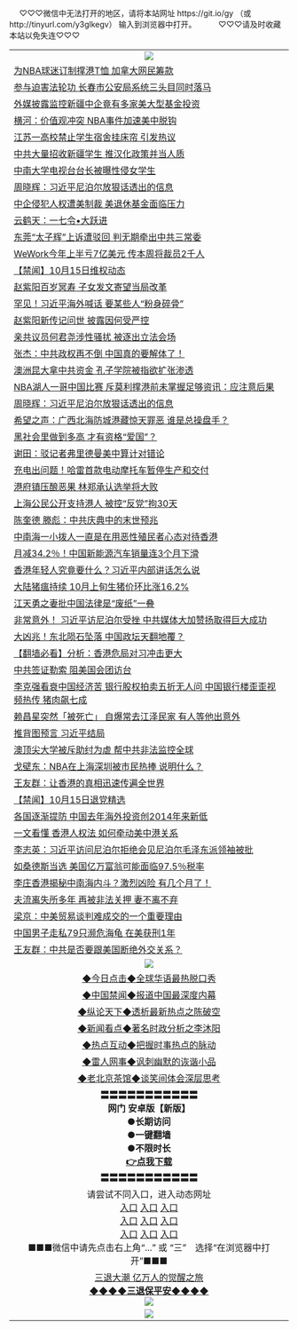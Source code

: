  <table>
　<tr>
♡♡♡微信中无法打开的地区，请将本站网址 https://git.io/gy （或 http://tinyurl.com/y3glkegv） 输入到浏览器中打开。 
　</tr>
　<tr>
♡♡♡请及时收藏本站以免失连♡♡♡
   </tr>
   <tr>
    <td align=center><img src="https://github.com/gyhhx/image-upload/blob/master/title1.jpg" /></td>
  </tr>
<tr><td align="left"><a href="https://xwood.fun/oo.aspx?name=c1084756&key=nqynnipsxfbxcbni&from=gy">为NBA球迷订制撑港T恤 加拿大网民筹款</a></td></tr>
<tr><td align="left"><a href="https://xwood.fun/oo.aspx?name=c1084779&key=nqynnipsxfbxcbni&from=gy">参与迫害法轮功 长春市公安局系统三头目同时落马</a></td></tr>
<tr><td align="left"><a href="https://xwood.fun/oo.aspx?name=c1084747&key=nqynnipsxfbxcbni&from=gy">外媒披露监控新疆中企竟有多家美大型基金投资</a></td></tr>
<tr><td align="left"><a href="https://xwood.fun/oo.aspx?name=c1084781&key=nqynnipsxfbxcbni&from=gy">横河：价值观冲突 NBA事件加速美中脱钩</a></td></tr>
<tr><td align="left"><a href="https://xwood.fun/oo.aspx?name=c1084699&key=nqynnipsxfbxcbni&from=gy">江苏一高校禁止学生宿舍挂床帘 引发热议</a></td></tr>
<tr><td align="left"><a href="https://xwood.fun/oo.aspx?name=c1084722&key=nqynnipsxfbxcbni&from=gy">中共大量招收新疆学生 推汉化政策并当人质</a></td></tr>
<tr><td align="left"><a href="https://xwood.fun/oo.aspx?name=c1084716&key=nqynnipsxfbxcbni&from=gy">中南大学电视台台长被曝性侵女学生</a></td></tr>
<tr><td align="left"><a href="https://xwood.fun/oo.aspx?name=c1084502&key=nqynnipsxfbxcbni&from=gy">周晓辉：习近平尼泊尔放狠话透出的信息</a></td></tr>
<tr><td align="left"><a href="https://xwood.fun/oo.aspx?name=c1084759&key=nqynnipsxfbxcbni&from=gy">中企侵犯人权遭美制裁 美退休基金面临压力</a></td></tr>
<tr><td align="left"><a href="https://xwood.fun/oo.aspx?name=c1084777&key=nqynnipsxfbxcbni&from=gy">云鹤天：一七令•大跃进</a></td></tr>
<tr><td align="left"><a href="https://xwood.fun/oo.aspx?name=c1084730&key=nqynnipsxfbxcbni&from=gy">东莞“太子辉”上诉遭驳回 判无期牵出中共三常委</a></td></tr>
<tr><td align="left"><a href="https://xwood.fun/oo.aspx?name=c1084752&key=nqynnipsxfbxcbni&from=gy">WeWork今年上半亏7亿美元 传本周将裁员2千人</a></td></tr>
<tr><td align="left"><a href="https://xwood.fun/oo.aspx?name=c1084813&key=nqynnipsxfbxcbni&from=gy">【禁闻】10月15日维权动态</a></td></tr>
<tr><td align="left"><a href="https://xwood.fun/oo.aspx?name=c1084407&key=nqynnipsxfbxcbni&from=gy">赵紫阳百岁冥寿 子女发文寄望当局改革</a></td></tr>
<tr><td align="left"><a href="https://xwood.fun/oo.aspx?name=c1084190&key=nqynnipsxfbxcbni&from=gy">罕见！习近平海外喊话 要某些人“粉身碎骨”</a></td></tr>
<tr><td align="left"><a href="https://xwood.fun/oo.aspx?name=c1084503&key=nqynnipsxfbxcbni&from=gy">赵紫阳新传记问世 披露因何受严控</a></td></tr>
<tr><td align="left"><a href="https://xwood.fun/oo.aspx?name=c1084695&key=nqynnipsxfbxcbni&from=gy">亲共议员何君尧涉性骚扰 被逐出立法会场</a></td></tr>
<tr><td align="left"><a href="https://xwood.fun/oo.aspx?name=c1084860&key=nqynnipsxfbxcbni&from=gy">张杰：中共政权再不倒 中国真的要解体了！</a></td></tr>
<tr><td align="left"><a href="https://xwood.fun/oo.aspx?name=c1084808&key=nqynnipsxfbxcbni&from=gy">澳洲昆大拿中共资金 孔子学院被指欲扩张渗透</a></td></tr>
<tr><td align="left"><a href="https://xwood.fun/oo.aspx?name=c1084744&key=nqynnipsxfbxcbni&from=gy">NBA湖人一哥中国比赛 斥莫利撑港前未掌握足够资讯：应注意后果</a></td></tr>
<tr><td align="left"><a href="https://xwood.fun/oo.aspx?name=c1084866&key=nqynnipsxfbxcbni&from=gy">周晓辉：习近平尼泊尔放狠话透出的信息</a></td></tr>
<tr><td align="left"><a href="https://xwood.fun/oo.aspx?name=c1084534&key=nqynnipsxfbxcbni&from=gy">希望之声：广西北海防城港藏惊天罪恶 谁是总操盘手？</a></td></tr>
<tr><td align="left"><a href="https://xwood.fun/oo.aspx?name=c1084862&key=nqynnipsxfbxcbni&from=gy">黑社会里做到多高 才有资格“爱国”？</a></td></tr>
<tr><td align="left"><a href="https://xwood.fun/oo.aspx?name=c1084780&key=nqynnipsxfbxcbni&from=gy">谢田：驳记者弗里德曼美中算计对错论</a></td></tr>
<tr><td align="left"><a href="https://xwood.fun/oo.aspx?name=c1084749&key=nqynnipsxfbxcbni&from=gy">充电出问题！哈雷首款电动摩托车暂停生产和交付</a></td></tr>
<tr><td align="left"><a href="https://xwood.fun/oo.aspx?name=c1084687&key=nqynnipsxfbxcbni&from=gy">港府镇压酿恶果 林郑承认选举将大败</a></td></tr>
<tr><td align="left"><a href="https://xwood.fun/oo.aspx?name=c1084693&key=nqynnipsxfbxcbni&from=gy">上海公民公开支持港人 被控“反党”拘30天</a></td></tr>
<tr><td align="left"><a href="https://xwood.fun/oo.aspx?name=c1084861&key=nqynnipsxfbxcbni&from=gy">陈奎德 滕彪：中共庆典中的末世预兆</a></td></tr>
<tr><td align="left"><a href="https://xwood.fun/oo.aspx?name=c1084863&key=nqynnipsxfbxcbni&from=gy">中南海一小拨人一直是在用恶性殖民者心态对待香港</a></td></tr>
<tr><td align="left"><a href="https://xwood.fun/oo.aspx?name=c1084750&key=nqynnipsxfbxcbni&from=gy">月减34.2％！中国新能源汽车销量连3个月下滑</a></td></tr>
<tr><td align="left"><a href="https://xwood.fun/oo.aspx?name=c1084153&key=nqynnipsxfbxcbni&from=gy">香港年轻人究竟要什么？习近平内部讲话怎么说</a></td></tr>
<tr><td align="left"><a href="https://xwood.fun/oo.aspx?name=c1084760&key=nqynnipsxfbxcbni&from=gy">大陆猪瘟持续 10月上旬生猪价环比涨16.2%</a></td></tr>
<tr><td align="left"><a href="https://xwood.fun/oo.aspx?name=c1084740&key=nqynnipsxfbxcbni&from=gy">江天勇之妻批中国法律是“废纸”一叠</a></td></tr>
<tr><td align="left"><a href="https://xwood.fun/oo.aspx?name=c1084671&key=nqynnipsxfbxcbni&from=gy">非常意外！ 习近平访尼泊尔受挫 中共媒体大加赞扬取得巨大成功</a></td></tr>
<tr><td align="left"><a href="https://xwood.fun/oo.aspx?name=c1084304&key=nqynnipsxfbxcbni&from=gy">大凶兆！东北陨石坠落 中国政坛天翻地覆？</a></td></tr>
<tr><td align="left"><a href="https://xwood.fun/oo.aspx?name=c1084185&key=nqynnipsxfbxcbni&from=gy">【翻墙必看】分析：香港危局对习冲击更大</a></td></tr>
<tr><td align="left"><a href="https://xwood.fun/oo.aspx?name=c1084736&key=nqynnipsxfbxcbni&from=gy">中共签证勒索 阻美国会团访台</a></td></tr>
<tr><td align="left"><a href="https://xwood.fun/oo.aspx?name=c1084678&key=nqynnipsxfbxcbni&from=gy">李克强看衰中国经济苦 银行股权拍卖五折无人问 中国银行楼歪歪视频热传 猪肉飙七成</a></td></tr>
<tr><td align="left"><a href="https://xwood.fun/oo.aspx?name=c956025&key=nqynnipsxfbxcbni&from=gy">赖昌星突然「被死亡」 自爆常去江泽民家 有人等他出意外</a></td></tr>
<tr><td align="left"><a href="https://xwood.fun/oo.aspx?name=c926655&key=nqynnipsxfbxcbni&from=gy">推背图预言 习近平结局</a></td></tr>
<tr><td align="left"><a href="https://xwood.fun/oo.aspx?name=c1084738&key=nqynnipsxfbxcbni&from=gy">澳顶尖大学被斥助纣为虐 帮中共非法监控全球</a></td></tr>
<tr><td align="left"><a href="https://xwood.fun/oo.aspx?name=c1084868&key=nqynnipsxfbxcbni&from=gy">戈壁东：NBA在上海深圳被市民热捧 说明什么？</a></td></tr>
<tr><td align="left"><a href="https://xwood.fun/oo.aspx?name=c1084867&key=nqynnipsxfbxcbni&from=gy">王友群：让香港的真相迅速传遍全世界</a></td></tr>
<tr><td align="left"><a href="https://xwood.fun/oo.aspx?name=c1084796&key=nqynnipsxfbxcbni&from=gy">【禁闻】10月15日退党精选</a></td></tr>
<tr><td align="left"><a href="https://xwood.fun/oo.aspx?name=c1084751&key=nqynnipsxfbxcbni&from=gy">各国逐渐提防 中国去年海外投资创2014年来新低</a></td></tr>
<tr><td align="left"><a href="https://xwood.fun/oo.aspx?name=c1084684&key=nqynnipsxfbxcbni&from=gy">一文看懂 香港人权法 如何牵动美中港关系</a></td></tr>
<tr><td align="left"><a href="https://xwood.fun/oo.aspx?name=c1084151&key=nqynnipsxfbxcbni&from=gy">李志英：习近平访问尼泊尔拒绝会见尼泊尔毛泽东派领袖被批</a></td></tr>
<tr><td align="left"><a href="https://xwood.fun/oo.aspx?name=c1084726&key=nqynnipsxfbxcbni&from=gy">如桑德斯当选 美国亿万富翁可能面临97.5％税率</a></td></tr>
<tr><td align="left"><a href="https://xwood.fun/oo.aspx?name=c938795&key=nqynnipsxfbxcbni&from=gy">李庄香港揭秘中南海内斗？激烈凶险 有几个月了！</a></td></tr>
<tr><td align="left"><a href="https://xwood.fun/oo.aspx?name=c1084721&key=nqynnipsxfbxcbni&from=gy">夫流离失所多年 再被非法关押 妻不离不弃</a></td></tr>
<tr><td align="left"><a href="https://xwood.fun/oo.aspx?name=c1084858&key=nqynnipsxfbxcbni&from=gy">梁京：中美贸易谈判难成交的一个重要理由</a></td></tr>
<tr><td align="left"><a href="https://xwood.fun/oo.aspx?name=c1084765&key=nqynnipsxfbxcbni&from=gy">中国男子走私79只濒危海龟 在美获刑1年</a></td></tr>
<tr><td align="left"><a href="https://xwood.fun/oo.aspx?name=c1084401&key=nqynnipsxfbxcbni&from=gy">王友群：中共是否要跟美国断绝外交关系？</a></td></tr>

 <tr>
    <td align=center><img src="https://github.com/gyhhx/image-upload/blob/master/shipin.jpg" /></td>
  </tr>
 <tr>
   <td align=center> 
<a href="https://tru28th.xwood.fun/oo.aspx?name=c816850&key=nqynnipsxfbxcbni&from=gy&tag=9877">◆今日点击◆全球华语最热脱口秀</a><br/>
    </td>
  </tr>
  <tr>
  <td align=center>
<a href="https://tru28th.xwood.fun/oo.aspx?name=c816860&key=nqynnipsxfbxcbni&from=gy&tag=99733110">◆中国禁闻◆报道中国最深度内幕</a><br/>
   </tr>
  <tr>
     <td align=center>
<a href="https://tru28th.xwood.fun/oo.aspx?name=c816855&key=nqynnipsxfbxcbni&from=gy&tag=997110">◆纵论天下◆透析最新热点之陈破空</a><br/>
   </tr>
   <tr>
      <td align=center>
<a href="https://tru28th.xwood.fun/oo.aspx?name=c838308&key=nqynnipsxfbxcbni&from=gy&tag=9973110">◆新闻看点◆著名时政分析之李沐阳</a><br/>
   </tr>
   <tr>
     <td align=center>
<a href="https://tru28th.xwood.fun/oo.aspx?name=c816852&key=nqynnipsxfbxcbni&from=gy&tag=9733110">◆热点互动◆把握时事热点的脉动</a><br/>
   </tr>
   <tr>
      <td align=center>
<a href="https://tru28th.xwood.fun/oo.aspx?name=c816694&key=nqynnipsxfbxcbni&from=gy&tag=93310">◆雷人网事◆讽刺幽默的诙谐小品</a><br/>
   </tr>
   <tr>
    <td align=center>
<a href="https://tru28th.xwood.fun/oo.aspx?name=c816650&key=nqynnipsxfbxcbni&from=gy&tag=9973110">◆老北京茶馆◆谈笑间体会深层思考</a><br/>
   </tr>
  <tr>
    <td align=center>
 <b>〓〓〓〓〓〓〓〓〓〓〓<br/>网门 安卓版【新版】<br/> ●长期访问<br/> ●一键翻墙<br/>  ●不限时长<br/> 
 <a href="https://share.weiyun.com/5tym2kI">👉<b>点我下载</a><br/>〓〓〓〓〓〓〓〓〓〓〓<br/>
    </td>
    </tr>
   <tr>
    <td align=center>请尝试不同入口，进入动态网址<br/>
      <a href="https://s3.us-east-2.amazonaws.com/ogateo/show.htm">入口</a>
      <a href="https://s3.ca-central-1.amazonaws.com/ogatec/show.htm">入口</a>
      <a href="https://s3.ap-southeast-2.amazonaws.com/ogatey/show.htm">入口</a><br/>
      <a href="https://s3.ap-northeast-2.amazonaws.com/ogates/show.htm">入口</a>
      <a href="https://s3.eu-central-1.amazonaws.com/ogatef/show.htm">入口</a>
      <a href="https://s3.ap-south-1.amazonaws.com/ogatem/show.htm">入口</a><br/>
      <a href="https://s3-us-west-1.amazonaws.com/ogaten/show.htm">入口</a>
      <a href="https://s3.eu-west-2.amazonaws.com/ogatel/show.htm">入口</a>
      <a href="https://s3.ap-northeast-1.amazonaws.com/ogatet/show.htm">入口</a><br/>
      ■■■微信中请先点击右上角“...” 或 “三”　选择“在浏览器中打开”■■■<b><br/>
    </td>
  </tr>
  <tr>  
  <td align=center>
  <a href="https://tru28th.xwood.fun/oo.aspx?name=c894205&key=nqynnipsxfbxcbni&from=gy&tag=9973110">三退大潮 亿万人的觉醒之旅</a><br/>
      <a href="https://tru28th.xwood.fun/oo.aspx?name=ogQuit.aspx&key=nqynnipsxfbxcbni&from=gy"><b>◆◆◆◆三退保平安◆◆◆◆<br/></a>
      <img src="https://github.com/gyhhx/image-upload/blob/master/3t.jpg" /><br/>
      </td>
  </tr>
   <tr>
    <td align=center><img src="https://raw.githubusercontent.com/oGate2/Up/master/oGate_640.jpg"/></td>
  </tr>
</table>
